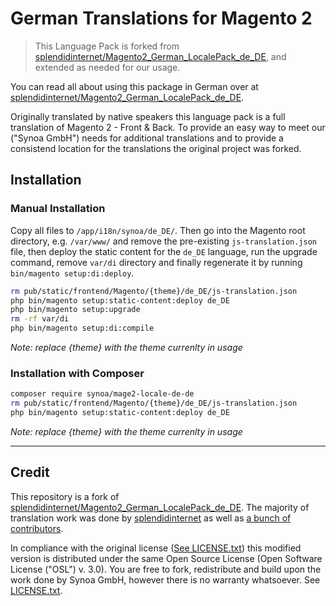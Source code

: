 # German Translations for Magento 2
> This Language Pack is forked from [splendidinternet/Magento2_German_LocalePack_de_DE](https://github.com/splendidinternet/Magento2_German_LocalePack_de_DE), and extended as needed for our usage.

You can read all about using this package in German over at [splendidinternet/Magento2_German_LocalePack_de_DE](https://github.com/splendidinternet/Magento2_German_LocalePack_de_DE).

Originally translated by native speakers this language pack is a full translation of Magento 2 - Front & Back. To provide an easy way to meet our ("Synoa GmbH") needs for additional translations and to provide a consistend location for the translations the original project was forked.

## Installation

### Manual Installation
Copy all files to `/app/i18n/synoa/de_DE/`. Then go into the Magento root directory, e.g. `/var/www/` and remove the pre-existing `js-translation.json` file, then deploy the static content for the `de_DE` language, run the upgrade command, remove `var/di` directory and finally regenerate it by running `bin/magento setup:di:deploy`.

```bash
rm pub/static/frontend/Magento/{theme}/de_DE/js-translation.json
php bin/magento setup:static-content:deploy de_DE
php bin/magento setup:upgrade
rm -rf var/di
php bin/magento setup:di:compile
```
_Note: replace {theme} with the theme currenlty in usage_

### Installation with Composer

```bash
composer require synoa/mage2-locale-de-de
rm pub/static/frontend/Magento/{theme}/de_DE/js-translation.json
php bin/magento setup:static-content:deploy de_DE
```
_Note: replace {theme} with the theme currenlty in usage_


---

## Credit

This repository is a fork of [splendidinternet/Magento2_German_LocalePack_de_DE](https://github.com/splendidinternet/Magento2_German_LocalePack_de_DE). The majority of translation work was done by [splendidinternet](https://github.com/splendidinternet/) as well as [a bunch of contributors](https://github.com/splendidinternet/Magento2_German_LocalePack_de_DE/graphs/contributors).

In compliance with the original license ([See LICENSE.txt](https://github.com/splendidinternet/Magento2_German_LocalePack_de_DE/blob/master/LICENSE.txt)) this modified version is distributed under the same Open Source License (Open Software License ("OSL") v. 3.0). You are free to fork, redistribute and build upon the work done by Synoa GmbH, however there is no warranty whatsoever. See [LICENSE.txt](https://github.com/synoa/Magento2_German_LocalePack_de_DE/blob/master/LICENSE.txt).
